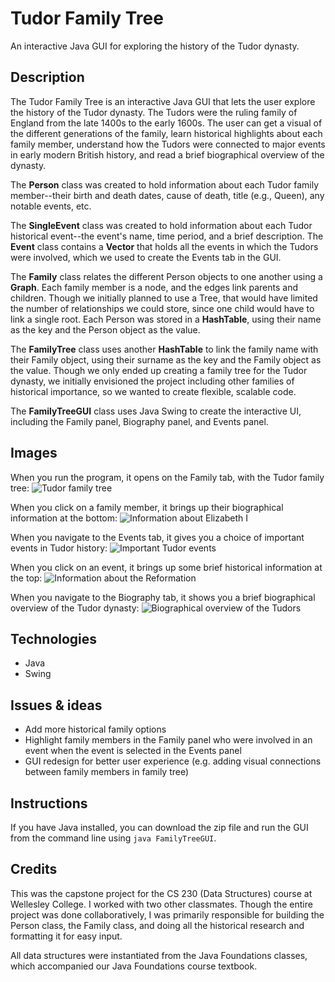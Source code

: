 # Tudor Family Tree
An interactive Java GUI for exploring the history of the Tudor dynasty.

## Description
The Tudor Family Tree is an interactive Java GUI that lets the user explore the history of the Tudor dynasty. The Tudors were the ruling family of England from the late 1400s to the early 1600s. The user can get a visual of the different generations of the family, learn historical highlights about each family member, understand how the Tudors were connected to major events in early modern British history, and read a brief biographical overview of the dynasty.

The **Person** class was created to hold information about each Tudor family member--their birth and death dates, cause of death, title (e.g., Queen), any notable events, etc.

The **SingleEvent** class was created to hold information about each Tudor historical event--the event's name, time period, and a brief description. The **Event** class contains a **Vector** that holds all the events in which the Tudors were involved, which we used to create the Events tab in the GUI.

The **Family** class relates the different Person objects to one another using a **Graph**. Each family member is a node, and the edges link parents and children. Though we initially planned to use a Tree, that would have limited the number of relationships we could store, since one child would have to link a single root. Each Person was stored in a **HashTable**, using their name as the key and the Person object as the value.

The **FamilyTree** class uses another **HashTable** to link the family name with their Family object, using their surname as the key and the Family object as the value. Though we only ended up creating a family tree for the Tudor dynasty, we initially envisioned the project including other families of historical importance, so we wanted to create flexible, scalable code.

The **FamilyTreeGUI** class uses Java Swing to create the interactive UI, including the Family panel, Biography panel, and Events panel.

## Images
When you run the program, it opens on the Family tab, with the Tudor family tree:
![Tudor family tree](images/family-home)

When you click on a family member, it brings up their biographical information at the bottom:
![Information about Elizabeth I](images/family-elizabeth)

When you navigate to the Events tab, it gives you a choice of important events in Tudor history:
![Important Tudor events](images/events-home)

When you click on an event, it brings up some brief historical information at the top:
![Information about the Reformation](images/events-reformation)

When you navigate to the Biography tab, it shows you a brief biographical overview of the Tudor dynasty:
![Biographical overview of the Tudors](images/tudor-bio)

## Technologies
* Java
* Swing

## Issues & ideas
* Add more historical family options
* Highlight family members in the Family panel who were involved in an event when the event is selected in the Events panel
* GUI redesign for better user experience (e.g. adding visual connections between family members in family tree)

## Instructions
If you have Java installed, you can download the zip file and run the GUI from the command line using `java FamilyTreeGUI`.

## Credits
This was the capstone project for the CS 230 (Data Structures) course at Wellesley College. I worked with two other classmates. Though the entire project was done collaboratively, I was primarily responsible for building the Person class, the Family class, and doing all the historical research and formatting it for easy input.

All data structures were instantiated from the Java Foundations classes, which accompanied our Java Foundations course textbook.

